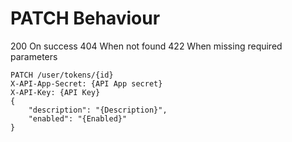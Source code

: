 
# PATCH Behaviour

200 On success
404 When not found
422 When missing required parameters

    PATCH /user/tokens/{id}
    X-API-App-Secret: {API App secret}
    X-API-Key: {API Key}
    {
        "description": "{Description}",
        "enabled": "{Enabled}"
    }


